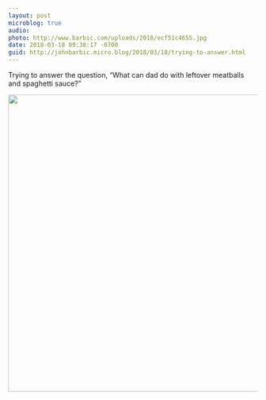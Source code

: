 ```yaml
---
layout: post
microblog: true
audio: 
photo: http://www.barbic.com/uploads/2018/ecf51c4655.jpg
date: 2018-03-18 09:38:17 -0700
guid: http://johnbarbic.micro.blog/2018/03/18/trying-to-answer.html
---
```

Trying to answer the question, “What can dad do with leftover meatballs and spaghetti sauce?”

<img src="http://www.barbic.com/uploads/2018/ecf51c4655.jpg" width="600" height="599" />
